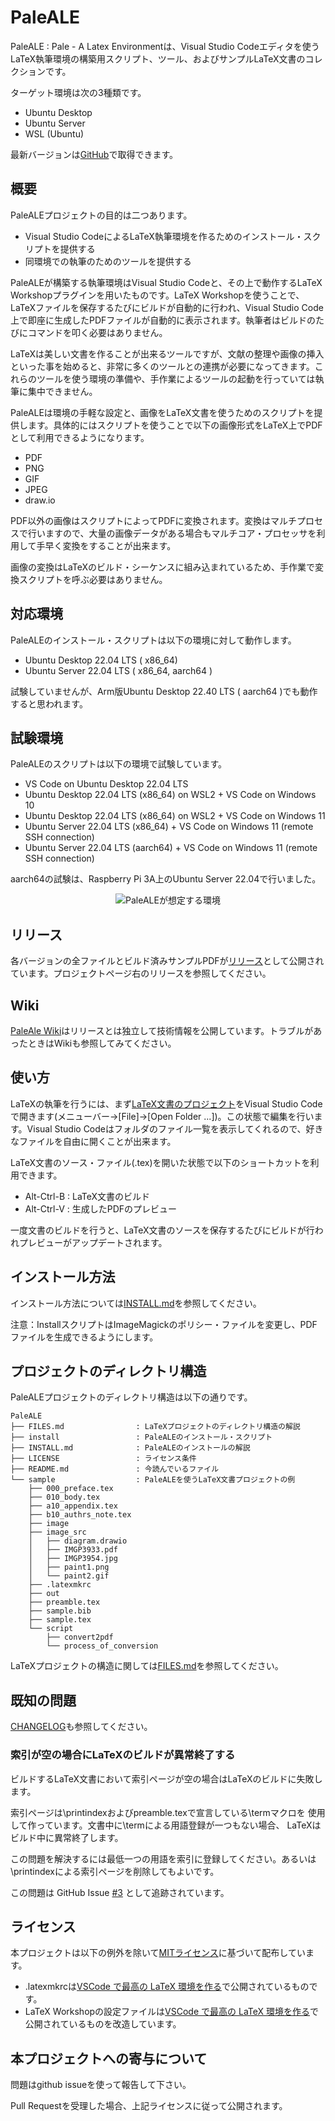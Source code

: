 # PaleALE
PaleALE : Pale - A Latex Environmentは、Visual Studio Codeエディタを使う
LaTeX執筆環境の構築用スクリプト、ツール、およびサンプルLaTeX文書のコレクションです。

ターゲット環境は次の3種類です。
- Ubuntu Desktop
- Ubuntu Server
- WSL (Ubuntu)

最新バージョンは[GitHub](https://github.com/suikan4github/PaleALE)で取得できます。

## 概要
PaleALEプロジェクトの目的は二つあります。
- Visual Studio CodeによるLaTeX執筆環境を作るためのインストール・スクリプトを提供する
- 同環境での執筆のためのツールを提供する

PaleALEが構築する執筆環境はVisual Studio Codeと、その上で動作するLaTeX Workshopプラグインを用いたものです。LaTeX Workshopを使うことで、LaTeXファイルを保存するたびにビルドが自動的に行われ、Visual Studio Code上で即座に生成したPDFファイルが自動的に表示されます。執筆者はビルドのたびにコマンドを叩く必要はありません。

LaTeXは美しい文書を作ることが出来るツールですが、文献の整理や画像の挿入といった事を始めると、非常に多くのツールとの連携が必要になってきます。これらのツールを使う環境の準備や、手作業によるツールの起動を行っていては執筆に集中できません。

PaleALEは環境の手軽な設定と、画像をLaTeX文書を使うためのスクリプトを提供します。具体的にはスクリプトを使うことで以下の画像形式をLaTeX上でPDFとして利用できるようになります。
- PDF
- PNG
- GIF
- JPEG
- draw.io

PDF以外の画像はスクリプトによってPDFに変換されます。変換はマルチプロセスで行いますので、大量の画像データがある場合もマルチコア・プロセッサを利用して手早く変換をすることが出来ます。

画像の変換はLaTeXのビルド・シーケンスに組み込まれているため、手作業で変換スクリプトを呼ぶ必要はありません。

## 対応環境
PaleALEのインストール・スクリプトは以下の環境に対して動作します。
- Ubuntu Desktop 22.04 LTS ( x86_64)
- Ubuntu Server 22.04 LTS ( x86_64, aarch64 )

試験していませんが、Arm版Ubuntu Desktop 22.40 LTS ( aarch64 )でも動作すると思われます。
## 試験環境

PaleALEのスクリプトは以下の環境で試験しています。
- VS Code on Ubuntu Desktop 22.04 LTS
- Ubuntu Desktop 22.04 LTS (x86_64) on WSL2 + VS Code on Windows 10 
- Ubuntu Desktop 22.04 LTS (x86_64) on WSL2 + VS Code on Windows 11 
- Ubuntu Server 22.04 LTS (x86_64) + VS Code on Windows 11 (remote SSH connection)
- Ubuntu Server 22.04 LTS (aarch64) + VS Code on Windows 11 (remote SSH connection)

aarch64の試験は、Raspberry Pi 3A上のUbuntu Server 22.04で行いました。

<div align="center">
<img src="image/env-a.png"  title="PaleALEが想定する環境">
</div>

## リリース
各バージョンの全ファイルとビルド済みサンプルPDFが[リリース](https://github.com/suikan4github/PaleALE/releases)として公開されています。プロジェクトページ右のリリースを参照してください。

## Wiki
[PaleAle Wiki](https://github.com/suikan4github/PaleALE/wiki)はリリースとは独立して技術情報を公開しています。トラブルがあったときはWikiも参照してみてください。

## 使い方
LaTeXの執筆を行うには、まず[LaTeX文書のプロジェクト](FILES.md)をVisual Studio Codeで開きます(メニューバー→[File]→[Open Folder ...])。この状態で編集を行います。Visual Studio Codeはフォルダのファイル一覧を表示してくれるので、好きなファイルを自由に開くことが出来ます。

LaTeX文書のソース・ファイル(.tex)を開いた状態で以下のショートカットを利用できます。
- Alt-Ctrl-B : LaTeX文書のビルド
- Alt-Ctrl-V : 生成したPDFのプレビュー

一度文書のビルドを行うと、LaTeX文書のソースを保存するたびにビルドが行われプレビューがアップデートされます。

## インストール方法
インストール方法については[INSTALL.md](INSTALL.md)を参照してください。

注意：InstallスクリプトはImageMagickのポリシー・ファイルを変更し、PDFファイルを生成できるようにします。

## プロジェクトのディレクトリ構造
PaleALEプロジェクトのディレクトリ構造は以下の通りです。

```
PaleALE
├── FILES.md                : LaTeXプロジェクトのディレクトリ構造の解説
├── install                 : PaleALEのインストール・スクリプト
├── INSTALL.md              : PaleALEのインストールの解説
├── LICENSE                 : ライセンス条件
├── README.md               : 今読んでいるファイル
└── sample                  : PaleALEを使うLaTeX文書プロジェクトの例
    ├── 000_preface.tex
    ├── 010_body.tex
    ├── a10_appendix.tex
    ├── b10_authrs_note.tex
    ├── image
    ├── image_src
    │   ├── diagram.drawio
    │   ├── IMGP3933.pdf
    │   ├── IMGP3954.jpg
    │   ├── paint1.png
    │   └── paint2.gif
    ├── .latexmkrc
    ├── out
    ├── preamble.tex
    ├── sample.bib
    ├── sample.tex
    └── script
        ├── convert2pdf
        └── process_of_conversion
```

LaTeXプロジェクトの構造に関しては[FILES.md](FILES.md)を参照してください。


## 既知の問題
[CHANGELOG](CHANGELOG.md)も参照してください。

### 索引が空の場合にLaTeXのビルドが異常終了する
ビルドするLaTeX文書において索引ページが空の場合はLaTeXのビルドに失敗します。

索引ページは\printindexおよびpreamble.texで宣言している\termマクロを
使用して作っています。文書中に\termによる用語登録が一つもない場合、
LaTeXはビルド中に異常終了します。

この問題を解決するには最低一つの用語を索引に登録してください。あるいは
\printindexによる索引ページを削除してもよいです。


この問題は GitHub Issue [#3](https://github.com/suikan4github/PaleALE/issues/3) として追跡されています。

## ライセンス
本プロジェクトは以下の例外を除いて[MITライセンス](LICENSE)に基づいて配布しています。
- .latexmkrcは[VSCode で最高の LaTeX 環境を作る](https://qiita.com/rainbartown/items/d7718f12d71e688f3573)で公開されているものです。
- LaTeX Workshopの設定ファイルは[VSCode で最高の LaTeX 環境を作る](https://qiita.com/rainbartown/items/d7718f12d71e688f3573)で公開されているものを改造しています。

## 本プロジェクトへの寄与について
問題はgithub issueを使って報告して下さい。

Pull Requestを受理した場合、上記ライセンスに従って公開されます。